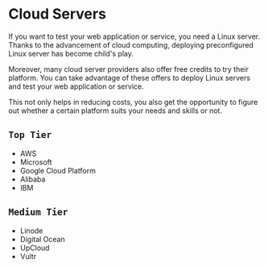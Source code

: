 
# Cloud Servers

If you want to test your web application or service, you need a Linux server. Thanks to the advancement of cloud computing, deploying preconfigured Linux server has become child's play.

Moreover, many cloud server providers also offer free credits to try their platform. You can take advantage of these offers to deploy Linux servers and test your web application or service.

This not only helps in reducing costs, you also get the opportunity to figure out whether a certain platform suits your needs and skills or not.


## `Top Tier`
 - AWS
 - Microsoft
 - Google Cloud Platform
 - Alibaba
 - IBM

## `Medium Tier`
- Linode
- Digital Ocean
- UpCloud
- Vultr
